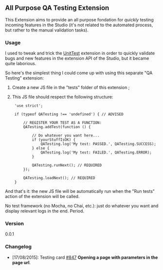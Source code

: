 ## All Purpose QA Testing Extension

This Extension aims to provide an all purpose fondation for _quickly_ testing incoming features in the Studio (it's not related to the automated process, but rather to the manual validation tasks).

### Usage

I used to tweak and trick the [UnitTest](https://github.com/SebCourvoisier4D/UnitTest.git) extension in order to quickly validate bugs and new features in the extension API of the Studio, but it became quite laborious.

So here's the simplest thing I could come up with using this separate "QA Testing" extension:

1. Create a new JS file in the "tests" folder of this extension ;
2. This JS file should respect the following structure:


        'use strict';

        if (typeof QATesting !== 'undefined') { // ADVISED

            // REGISTER YOUR TEST AS A FUNCTION:
    	    QATesting.addTest(function () { 

    		    // Do whatever you want here...
                if (yourStuffIsOK) {
                    QATesting.log('My test: PASSED.', QATesting.SUCCESS);
                } else {
                    QATesting.log('My test: FAILED.', QATesting.ERROR);
                }

    		    QATesting.runNext(); // REQUIRED
    	    });

    	    QATesting.loadNext(); // REQUIRED
        }

And that's it: the new JS file will be automatically run when the "Run tests" action of the extension will be called.

No test framework (no Mocha, no Chai, etc.): just do whatever you want and display relevant logs in the end. Period.

### Version

0.0.1

### Changelog

 * [17/08/2015]: Testing card [#847](https://trello.com/c/B9rpMWQP) __Opening a page with parameters in the page url__.

